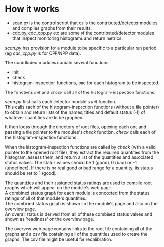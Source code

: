 # How it works

* scan.py is the control script that calls the contributed/detector modules and compiles graphs from their results.
* cdc.py, cdc_cpp.py etc are some of the contributed/detector modules that inspect monitoring histograms and return metrics.

_scan.py_ has provision for a module to be specific to a particular run period (eg _cdc\_cpp.py_ is for CPP/NPP data).

The contributed modules contain several functions:
* init
* check
* histogram-inspection functions, one for each histogram to be inspected.  

The functions _init_ and _check_ call all of the histogram-inspection functions.  

_scan.py_ first calls each detector module's _init_ function.  
This calls each of the histogram-inspection functions (without a file pointer) to obtain and return lists of the names, titles and default status (-1) of whatever quantities are to be graphed.   

It then loops through the directory of root files, opening each one and passing a file pointer to the modules's _check_ function. 
_check_ calls each of the histogram-inspection functions.  

When the histogram-inspection functions are called by _check_ (with a valid pointer to the opened root file), 
they extract the required quantities from the histogram, assess them, and return a list of the quantities and associated status values.  The status values should be 1 (good), 0 (bad) or -1 (undefined).  If there is no real good or bad range for a quantity, its status should be set to 1 (good). 

The quantities and their assigned status ratings are used to compile root graphs which will appear on the module's web page.  
A combined status graph for each  module is concocted from the status ratings of all of that module's quantities.  
The combined status graph is shown on the module's page and also on the overview page.  
An overall status is derived from all of these combined status values and shown as 'readiness' on the overview page. 

The overvew web page contains links to the root file containing all of the graphs and a csv file containing all of the quantities used to create the graphs.  The csv file might be useful for recalibration.
